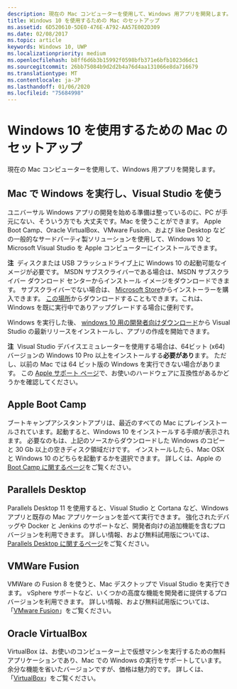 ```yaml
---
description: 現在の Mac コンピューターを使用して、Windows 用アプリを開発します。
title: Windows 10 を使用するための Mac のセットアップ
ms.assetid: 6D520610-5DE0-476E-A792-AA57E002D309
ms.date: 02/08/2017
ms.topic: article
keywords: Windows 10, UWP
ms.localizationpriority: medium
ms.openlocfilehash: b8ff6d6b3b15992f0598bfb371e6bfb1023d6dc1
ms.sourcegitcommit: 26bb75084b9d2d2b4a76d4aa131066e8da716679
ms.translationtype: MT
ms.contentlocale: ja-JP
ms.lasthandoff: 01/06/2020
ms.locfileid: "75684998"
---
```

# <a name="setting-up-your-mac-with-windows-10"></a>Windows 10 を使用するための Mac のセットアップ


現在の Mac コンピューターを使用して、Windows 用アプリを開発します。

## <a name="run-windows-on-your-mac-and-use-visual-studio"></a>Mac で Windows を実行し、Visual Studio を使う

ユニバーサル Windows アプリの開発を始める準備は整っているのに、PC が手元にない、そういう方でも 大丈夫です。Mac を使うことができます。 Apple Boot Camp、Oracle VirtualBox、VMware Fusion、および like Desktop などの一般的なサードパーティ製ソリューションを使用して、Windows 10 と Microsoft Visual Studio を Apple コンピューターにインストールできます。

**注**  ディスクまたは USB フラッシュドライブ上に Windows 10 の起動可能なイメージが必要です。 MSDN サブスクライバーである場合は、MSDN サブスクライバー ダウンロード センターからインストール イメージをダウンロードできます。 サブスクライバーでない場合は、 [Microsoft Store](https://www.microsoft.com/store/apps)からインストーラーを購入できます。 [この場所](https://www.microsoft.com/software-download/windows10)からダウンロードすることもできます。これは、Windows を既に実行中でありアップグレードする場合に便利です。

Windows を実行した後、 [windows 10 用の開発者向けダウンロード](https://developer.microsoft.com/windows/downloads)から Visual Studio の最新リリースをインストールし、アプリの作成を開始できます。

**注**  Visual Studio デバイスエミュレーターを使用する場合は、64ビット (x64) バージョンの Windows 10 Pro 以上をインストールする**必要があり**ます。 ただし、以前の Mac では 64 ビット版の Windows を実行できない場合があります。 この [Apple サポート ページ](https://support.apple.com/kb/HT5634)で、お使いのハードウェアに互換性があるかどうかを確認してください。

## <a name="apple-boot-camp"></a>Apple Boot Camp

ブートキャンプアシスタントアプリは、最近のすべての Mac にプレインストールされています。起動すると、Windows 10 をインストールする手順が表示されます。 必要なのもは、上記のソースからダウンロードした Windows のコピーと 30 Gb 以上の空きディスク領域だけです。 インストールしたら、Mac OSX と Windows 10 のどちらを起動するかを選択できます。 詳しくは、Apple の [Boot Camp に関するページ](https://support.apple.com/HT201468)をご覧ください。

## <a name="parallels-desktop"></a>Parallels Desktop

Parallels Desktop 11 を使用すると、Visual Studio と Cortana など、Windows アプリと既存の Mac アプリケーションを並べて実行できます。 強化されたデバッグや Docker と Jenkins のサポートなど、開発者向けの追加機能を含むプロ バージョンを利用できます。 詳しい情報、および無料試用版については、[Parallels Desktop に関するページ](https://www.parallels.com/download/desktop/)をご覧ください。

## <a name="vmware-fusion"></a>VMWare Fusion

VMWare の Fusion 8 を使うと、Mac デスクトップで Visual Studio を実行できます。 vSphere サポートなど、いくつかの高度な機能を開発者に提供するプロ バージョンを利用できます。 詳しい情報、および無料試用版については、「[VMware Fusion](http://www.vmware.com/products/fusion/)」をご覧ください。

## <a name="oracle-virtualbox"></a>Oracle VirtualBox

VirtualBox は、お使いのコンピューター上で仮想マシンを実行するための無料アプリケーションであり、Mac での Windows の実行をサポートしています。 余分な機能を省いたバージョンですが、価格は魅力的です。 詳しくは、「[VirtualBox](https://www.virtualbox.org/wiki/Downloads)」をご覧ください。

